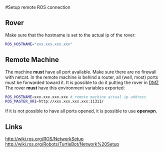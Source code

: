 #Setup remote ROS connection

## Rover
Make sure that the hostname is set to the actual ip of the rover:
```bash
ROS_HOSTNAME="xxx.xxx.xxx.xxx"
```

## Remote Machine
The machine **must** have all port available. Make sure there are no firewall with netcat.
In the remote machine is behind a router, all (well, most) ports must be forwarded toward it. It is possible to do it putting the rover in [DMZ](http://en.wikipedia.org/wiki/DMZ|DMZ)
The rover **must** have this environment variables exported:

```bash
ROS_HOSTNAME=xxx.xxx.xxx.xxx # remote machine actual ip address
ROS_MASTER_URI=http://xxx.xxx.xxx.xxx:11311/
```

If it is not possible to have all ports opened, it is possible to use **openvpn**.

## Links
http://wiki.ros.org/ROS/NetworkSetup
http://wiki.ros.org/Robots/TurtleBot/Network%20Setup
